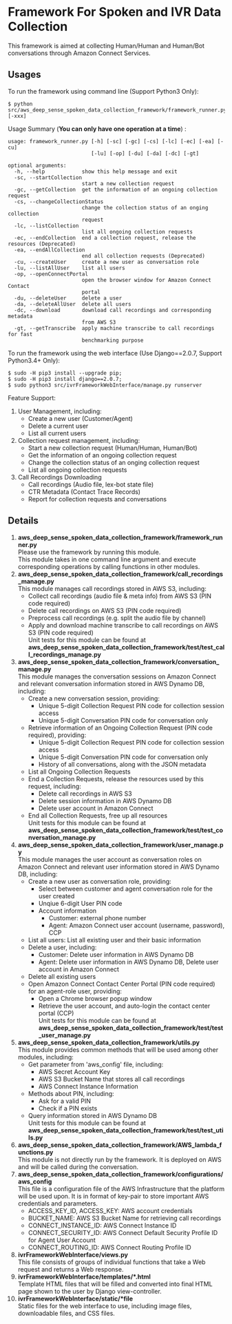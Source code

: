 # Framework For Spoken and IVR Data Collection

This framework is aimed at collecting Human/Human and Human/Bot conversations through Amazon Connect Services.

## Usages
To run the framework using command line (Support Python3 Only):
```
$ python src/aws_deep_sense_spoken_data_collection_framework/framework_runner.py [-xxx]
```
Usage Summary (**You can only have one operation at a time**) :
```
usage: framework_runner.py [-h] [-sc] [-gc] [-cs] [-lc] [-ec] [-ea] [-cu]
                           [-lu] [-op] [-du] [-da] [-dc] [-gt]

optional arguments:
  -h, --help            show this help message and exit
  -sc, --startCollection
                        start a new collection request
  -gc, --getCollection  get the information of an ongoing collection request
  -cs, --changeCollectionStatus
                        change the collection status of an onging collection
                        request
  -lc, --listCollection
                        list all ongoing collection requests
  -ec, --endCollection  end a collection request, release the resources (Deprecated)
  -ea, --endAllCollection
                        end all collection requests (Deprecated)
  -cu, --createUser     create a new user as conversation role
  -lu, --listAllUser    list all users
  -op, --openConnectPortal
                        open the browser window for Amazon Connect Contact
                        portal
  -du, --deleteUser     delete a user
  -da, --deleteAllUser  delete all users
  -dc, --download       download call recordings and corresponding metadata
                        from AWS S3
  -gt, --getTranscribe  apply machine transcribe to call recordings for fast
                        benchmarking purpose
```
To run the framework using the web interface (Use Django==2.0.7, Support Python3.4+ Only):
```
$ sudo -H pip3 install --upgrade pip;
$ sudo -H pip3 install django==2.0.7;
$ sudo python3 src/ivrFrameworkWebInterface/manage.py runserver
```
Feature Support:  
1. User Management, including:
    * Create a new user (Customer/Agent)
    * Delete a current user
    * List all current users
2. Collection request management, including:
    * Start a new collection request (Human/Human, Human/Bot)
    * Get the information of an ongoing collection request
    * Change the collection status of an onging collection request
    * List all ongoing collection requests
3. Call Recordings Downloading
    * Call recordings (Audio file, lex-bot state file)
    * CTR Metadata (Contact Trace Records)
    * Report for collection requests and conversations

## Details
1. **aws_deep_sense_spoken_data_collection_framework/framework_runner.py**  
    Please use the framework by running this module.  
    This module takes in one command line argument and execute corresponding operations by calling functions in other modules.
2. **aws_deep_sense_spoken_data_collection_framework/call_recordings_manage.py**  
    This module manages call recordings stored in AWS S3, including:
    * Collect call recordings (audio file & meta info) from AWS S3 (PIN code required)
    * Delete call recordings on AWS S3 (PIN code required)
    * Preprocess call recordings (e.g. split the audio file by channel)
    * Apply and download machine transcribe to call recordings on AWS S3 (PIN code required)  
    Unit tests for this module can be found at **aws_deep_sense_spoken_data_collection_framework/test/test_call_recordings_manage.py** 
3. **aws_deep_sense_spoken_data_collection_framework/conversation_manage.py**  
    This module manages the conversation sessions on Amazon Connect and relevant conversation information stored in AWS Dynamo DB, including: 
    * Create a new conversation session, providing:   
        * Unique 5-digit Collection Request PIN code for collection session access
        * Unique 5-digit Conversation PIN code for conversation only
    * Retrieve information of an Ongoing Collection Request (PIN code required), providing:
        * Unique 5-digit Collection Request PIN code for collection session access
        * Unique 5-digit Conversation PIN code for conversation only
        * History of all conversations, along with the JSON metadata
    * List all Ongoing Collection Requests
    * End a Collection Requests, release the resources used by this request, including:
        * Delete call recordings in AWS S3
        * Delete session information in AWS Dynamo DB
        * Delete user account in Amazon Connect
    * End all Collection Requests, free up all resources  
    Unit tests for this module can be found at **aws_deep_sense_spoken_data_collection_framework/test/test_conversation_manage.py** 
4. **aws_deep_sense_spoken_data_collection_framework/user_manage.py**  
    This module manages the user account as conversation roles on Amazon Connect and relevant user information stored in AWS Dynamo DB, including:
    * Create a new user as conversation role, providing:
        * Select between customer and agent conversation role for the user created
        * Unqiue 6-digit User PIN code
        * Account information
            * Customer: external phone number
            * Agent: Amazon Connect user account (username, password), CCP
    * List all users: List all existing user and their basic information
    * Delete a user, including:
        * Customer: Delete user information in AWS Dynamo DB
        * Agent: Delete user information in AWS Dynamo DB, Delete user account in Amazon Connect
    * Delete all existing users
    * Open Amazon Connect Contact Center Portal (PIN code required) for an agent-role user, providing:
        * Open a Chrome browser popup window
        * Retrieve the user account, and auto-login the contact center portal (CCP)  
    Unit tests for this module can be found at **aws_deep_sense_spoken_data_collection_framework/test/test_user_manage.py** 
5. **aws_deep_sense_spoken_data_collection_framework/utils.py**  
    This module provides common methods that will be used among other modules, including:
    * Get parameter from 'aws_config' file, including:
        * AWS Secret Account Key
        * AWS S3 Bucket Name that stores all call recordings
        * AWS Connect Instance Information
    * Methods about PIN, including:
        * Ask for a valid PIN
        * Check if a PIN exists
    * Query information stored in AWS Dynamo DB  
    Unit tests for this module can be found at **aws_deep_sense_spoken_data_collection_framework/test/test_utils.py** 
6. **aws_deep_sense_spoken_data_collection_framework/AWS_lambda_functions.py**  
    This module is not directly run by the framework. It is deployed on AWS and will be called during the conversation.   
7. **aws_deep_sense_spoken_data_collection_framework/configurations/aws_config**  
    This file is a configuration file of the AWS Infrastructure that the platform will be used upon. It is in format of key-pair to store important AWS credentials and parameters.  
    * ACCESS_KEY_ID, ACCESS_KEY: AWS account credentials
    * BUCKET_NAME: AWS S3 Bucket Name for retrieving call recordings
    * CONNECT_INSTANCE_ID: AWS Connect Instance ID
    * CONNECT_SECURITY_ID: AWS Connect Default Security Profile ID for Agent User Account
    * CONNECT_ROUTING_ID: AWS Connect Routing Profile ID
8. **ivrFrameworkWebInterface/views.py**  
    This file consists of groups of individual functions that take a Web request and returns a Web response.
9. **ivrFrameworkWebInterface/templates/\*.html**  
    Template HTML files that will be filled and converted into final HTML page shown to the user by Django view-controller.
10. **ivrFrameworkWebInterface/static/\*file**  
    Static files for the web interface to use, including image files, downloadable files, and CSS files.




